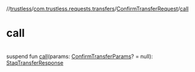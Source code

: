 //[trustless](../../../index.md)/[com.trustless.requests.transfers](../index.md)/[ConfirmTransferRequest](index.md)/[call](call.md)

# call

\
suspend fun [call](call.md)(params: [ConfirmTransferParams](../-confirm-transfer-params/index.md)? = null): [StaqTransferResponse](../-staq-transfer-response/index.md)
